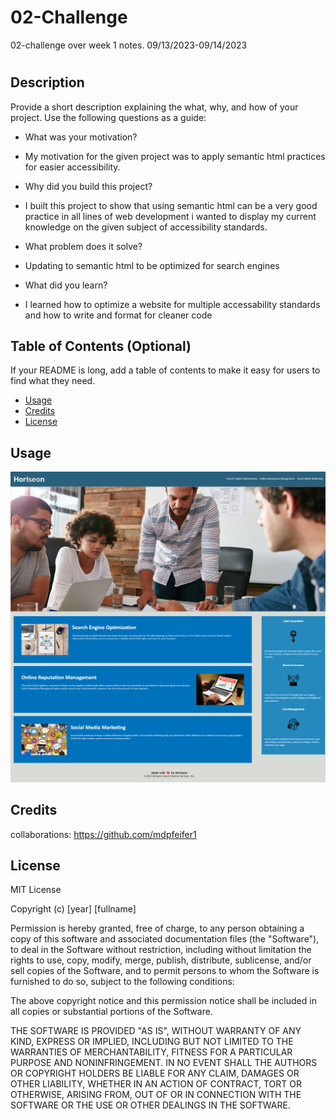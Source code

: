 # 02-Challenge

02-challenge over week 1 notes. 09/13/2023-09/14/2023

# <Horiseon-accessibility-updates>

## Description

Provide a short description explaining the what, why, and how of your project. Use the following questions as a guide:

- What was your motivation?
- My motivation for the given project was to apply semantic html practices for easier accessibility.

- Why did you build this project?
- I built this project to show that using semantic html can be a very good practice in all lines of web development i wanted to display my current knowledge on the given subject of accessibility standards.

- What problem does it solve?
- Updating to semantic html to be optimized for search engines

- What did you learn?
- I learned how to optimize a website for multiple accessability standards and how to write and format for cleaner code

## Table of Contents (Optional)

If your README is long, add a table of contents to make it easy for users to find what they need.

- [Usage](#usage)
- [Credits](#credits)
- [License](#license)

## Usage

![completed project](<assets/images/horiseon finished.png>)

## Credits

collaborations: https://github.com/mdpfeifer1

## License

MIT License

Copyright (c) [year] [fullname]

Permission is hereby granted, free of charge, to any person obtaining a copy
of this software and associated documentation files (the "Software"), to deal
in the Software without restriction, including without limitation the rights
to use, copy, modify, merge, publish, distribute, sublicense, and/or sell
copies of the Software, and to permit persons to whom the Software is
furnished to do so, subject to the following conditions:

The above copyright notice and this permission notice shall be included in all
copies or substantial portions of the Software.

THE SOFTWARE IS PROVIDED "AS IS", WITHOUT WARRANTY OF ANY KIND, EXPRESS OR
IMPLIED, INCLUDING BUT NOT LIMITED TO THE WARRANTIES OF MERCHANTABILITY,
FITNESS FOR A PARTICULAR PURPOSE AND NONINFRINGEMENT. IN NO EVENT SHALL THE
AUTHORS OR COPYRIGHT HOLDERS BE LIABLE FOR ANY CLAIM, DAMAGES OR OTHER
LIABILITY, WHETHER IN AN ACTION OF CONTRACT, TORT OR OTHERWISE, ARISING FROM,
OUT OF OR IN CONNECTION WITH THE SOFTWARE OR THE USE OR OTHER DEALINGS IN THE
SOFTWARE.
